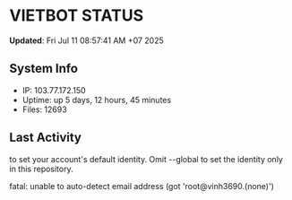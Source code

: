 # VIETBOT STATUS
**Updated**: Fri Jul 11 08:57:41 AM +07 2025

## System Info
- IP: 103.77.172.150
- Uptime: up 5 days, 12 hours, 45 minutes
- Files: 12693

## Last Activity

to set your account's default identity.
Omit --global to set the identity only in this repository.

fatal: unable to auto-detect email address (got 'root@vinh3690.(none)')
